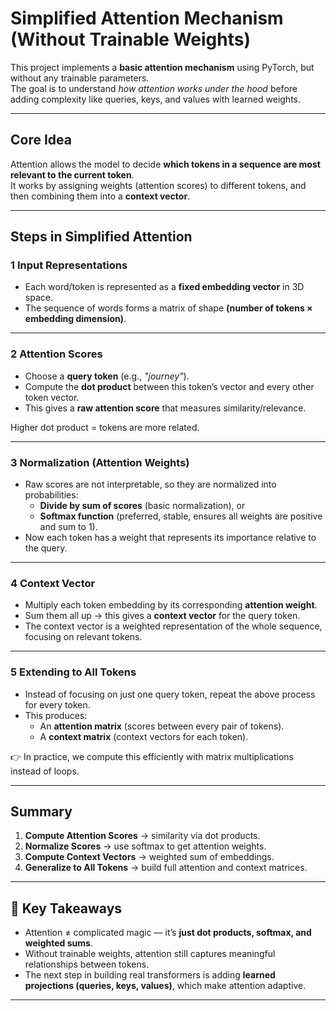 # Simplified Attention Mechanism (Without Trainable Weights)

This project implements a **basic attention mechanism** using PyTorch, but without any trainable parameters.  
The goal is to understand *how attention works under the hood* before adding complexity like queries, keys, and values with learned weights.

---

##  Core Idea

Attention allows the model to decide **which tokens in a sequence are most relevant to the current token**.  
It works by assigning weights (attention scores) to different tokens, and then combining them into a **context vector**.

---

##  Steps in Simplified Attention

### 1️ Input Representations
- Each word/token is represented as a **fixed embedding vector** in 3D space.  
- The sequence of words forms a matrix of shape **(number of tokens × embedding dimension)**.

---

### 2️ Attention Scores
- Choose a **query token** (e.g., *"journey"*).  
- Compute the **dot product** between this token’s vector and every other token vector.  
- This gives a **raw attention score** that measures similarity/relevance.  

 Higher dot product = tokens are more related.

---

### 3 Normalization (Attention Weights)
- Raw scores are not interpretable, so they are normalized into probabilities:  
  - **Divide by sum of scores** (basic normalization), or  
  - **Softmax function** (preferred, stable, ensures all weights are positive and sum to 1).  
- Now each token has a weight that represents its importance relative to the query.

---

### 4️ Context Vector
- Multiply each token embedding by its corresponding **attention weight**.  
- Sum them all up → this gives a **context vector** for the query token.  
- The context vector is a weighted representation of the whole sequence, focusing on relevant tokens.

---

### 5️ Extending to All Tokens
- Instead of focusing on just one query token, repeat the above process for every token.  
- This produces:  
  - An **attention matrix** (scores between every pair of tokens).  
  - A **context matrix** (context vectors for each token).  

👉 In practice, we compute this efficiently with matrix multiplications instead of loops.

---

##  Summary

1. **Compute Attention Scores** → similarity via dot products.  
2. **Normalize Scores** → use softmax to get attention weights.  
3. **Compute Context Vectors** → weighted sum of embeddings.  
4. **Generalize to All Tokens** → build full attention and context matrices.  

---

## 🎯 Key Takeaways
- Attention ≠ complicated magic — it’s **just dot products, softmax, and weighted sums**.  
- Without trainable weights, attention still captures meaningful relationships between tokens.  
- The next step in building real transformers is adding **learned projections (queries, keys, values)**, which make attention adaptive.  

---
